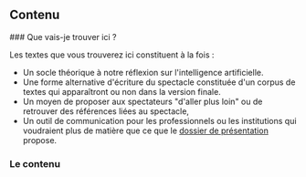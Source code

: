 Contenu
-------




### Que vais-je trouver ici ?


Les textes que vous trouverez ici constituent à la fois :
-  Un socle théorique à notre réflexion sur l'intelligence artificielle.
-  Une forme alternative d'écriture du spectacle constituée d'un corpus de textes qui apparaîtront ou non dans la version finale.
-  Un moyen de proposer aux spectateurs "d'aller plus loin" ou de retrouver des références liées au spectacle,
-  Un outil de communication pour les professionnels ou les institutions qui voudraient plus de matière que ce que le [dossier de présentation](http://cienokill.fr/wp-content/uploads/2017/11/TURING-TEST.pdf) propose.



### Le contenu

<div id="dir-indexing"></div>
<script>
  (async () => {
    const response = await fetch('https://api.github.com/repos/LeonLenclos/turing-test/contents/');
    const data = await response.json();
    let htmlString = '<ul>';
    for (let file of data) {
      htmlString += `<li><a href="${file.path}">${file.name}</a></li>`;
    }
    htmlString += '</ul>';
    document.getElementsById('dir-indexing')[0].innerHTML = htmlString;
  })()
</script>